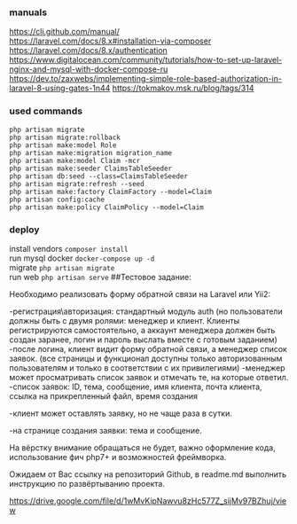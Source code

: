 ### manuals
https://cli.github.com/manual/  
https://laravel.com/docs/8.x#installation-via-composer  
https://laravel.com/docs/8.x/authentication  
https://www.digitalocean.com/community/tutorials/how-to-set-up-laravel-nginx-and-mysql-with-docker-compose-ru
https://dev.to/zaxwebs/implementing-simple-role-based-authorization-in-laravel-8-using-gates-1n44
https://tokmakov.msk.ru/blog/tags/314

### used commands

`php artisan migrate`  
`php artisan migrate:rollback`  
`php artisan make:model Role`  
`php artisan make:migration migration_name`  
`php artisan make:model Claim -mcr`  
`php artisan make:seeder ClaimsTableSeeder`  
`php artisan db:seed --class=ClaimsTableSeeder`  
`php artisan migrate:refresh --seed`  
`php artisan make:factory ClaimFactory --model=Claim`  
`php artisan config:cache`  
`php artisan make:policy ClaimPolicy --model=Claim`

### deploy
install vendors `composer install`  
run mysql docker `docker-compose up -d`  
migrate `php artisan migrate`  
run web `php artisan serve`
##Тестовое задание:

Необходимо реализовать форму обратной связи на Laravel или Yii2:

-регистрация\авторизация: стандартный модуль auth (но пользователи должны быть с двумя
ролями: менеджер и клиент.
Клиенты регистрируются самостоятельно, а аккаунт менеджера должен быть создан заранее,
логин и пароль выслать вместе с готовым заданием)
-после логина, клиент видит форму обратной связи, а менеджер список заявок. (все страницы
и функционал доступны только авторизованным пользователям и только в соответствии с их
привилегиями)
-менеджер может просматривать список заявок и отмечать те, на которые ответил.
-список заявок:
ID, тема, сообщение, имя клиента, почта клиента, ссылка на прикрепленный файл, время
создания

-клиент может оставлять заявку, но не чаще раза в сутки.

-на странице создания заявки: тема и сообщение.

На вёрстку внимание обращаться не будет, важно оформление кода, использование фич php7+
и возможностей фреймворка.

Ожидаем от Вас ссылку на репозиторий Github, в readme.md выполнить инструкцию по
развёртыванию проекта.

https://drive.google.com/file/d/1wMvKipNawvu8zHc577Z_sijMv97BZhuj/view
